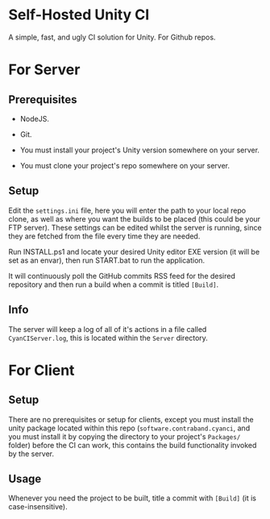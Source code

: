 # Self-Hosted Unity CI

A simple, fast, and ugly CI solution for Unity. For Github repos.
 
# For Server

## Prerequisites

 - NodeJS.
 
 - Git.

 - You must install your project's Unity version somewhere on your server.

 - You must clone your project's repo somewhere on your server.

## Setup

Edit the `settings.ini` file, here you will enter the path to your local repo clone, as well as where you want the builds to be placed (this could be your FTP server). These settings can be edited whilst the server is running, since they are fetched from the file every time they are needed.

Run INSTALL.ps1 and locate your desired Unity editor EXE version (it will be set as an envar), then run START.bat to run the application.

It will continuously poll the GitHub commits RSS feed for the desired repository and then run a build when a commit is titled `[Build]`.

## Info

The server will keep a log of all of it's actions in a file called `CyanCIServer.log`, this is located within the `Server` directory.

# For Client

## Setup

There are no prerequisites or setup for clients, except you must install the unity package located within this repo (`software.contraband.cyanci`, and you must install it by copying the directory to your project's `Packages/` folder) before the CI can work, this contains the build functionality invoked by the server.

## Usage

Whenever you need the project to be built, title a commit with `[Build]` (it is case-insensitive).
